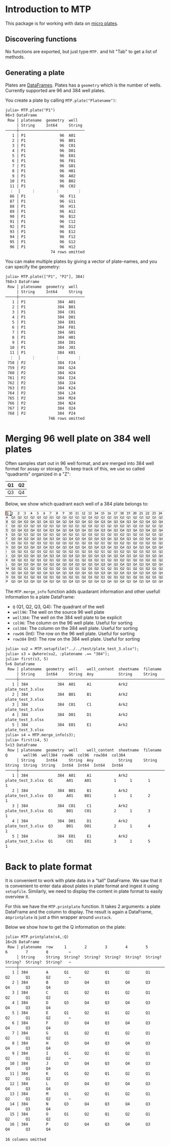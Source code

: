# Introduction to MTP

This package is for working with data on [micro plates](https://en.wikipedia.org/wiki/Microplate).

## Discovering functions

No functions are exported, but just type `MTP.` and hit "Tab" to get a list of methods.

## Generating a plate

Plates are [DataFrames](https://dataframes.juliadata.org/stable/).
Plates has a `geometry` which is the number of wells.
Currently supported are 96 and 384 well plates.

You create a plate by calling `MTP.plate("Platename")`:

```{julia}
julia> MTP.plate("P1")
96×3 DataFrame
 Row │ platename  geometry  well
     │ String     Int64     String 
─────┼─────────────────────────────
   1 │ P1               96  A01
   2 │ P1               96  B01
   3 │ P1               96  C01
   4 │ P1               96  D01
   5 │ P1               96  E01
   6 │ P1               96  F01
   7 │ P1               96  G01
   8 │ P1               96  H01
   9 │ P1               96  A02
  10 │ P1               96  B02
  11 │ P1               96  C02
  ⋮  │     ⋮         ⋮        ⋮
  86 │ P1               96  F11
  87 │ P1               96  G11
  88 │ P1               96  H11
  89 │ P1               96  A12
  90 │ P1               96  B12
  91 │ P1               96  C12
  92 │ P1               96  D12
  93 │ P1               96  E12
  94 │ P1               96  F12
  95 │ P1               96  G12
  96 │ P1               96  H12
                    74 rows omitted
```

You can make multiple plates by giving a vector of plate-names, and you can specify the geometry:

```{julia}
julia> MTP.plate(["P1", "P2"], 384)
768×3 DataFrame
 Row │ platename  geometry  well   
     │ String     Int64     String 
─────┼─────────────────────────────
   1 │ P1              384  A01
   2 │ P1              384  B01
   3 │ P1              384  C01
   4 │ P1              384  D01
   5 │ P1              384  E01
   6 │ P1              384  F01
   7 │ P1              384  G01
   8 │ P1              384  H01
   9 │ P1              384  I01
  10 │ P1              384  J01
  11 │ P1              384  K01
  ⋮  │     ⋮         ⋮        ⋮
 758 │ P2              384  F24
 759 │ P2              384  G24
 760 │ P2              384  H24
 761 │ P2              384  I24
 762 │ P2              384  J24
 763 │ P2              384  K24
 764 │ P2              384  L24
 765 │ P2              384  M24
 766 │ P2              384  N24
 767 │ P2              384  O24
 768 │ P2              384  P24
                   746 rows omitted
```

# Merging 96 well plate on 384 well plates

Often samples start out in 96 well format, and are merged into 384 well format for assay or storage.
To keep track of this, we use so called "quadrants" organized in a "Z":

| Q1 | Q2 |
| -- | -- |
| Q3 | Q4 |

Below, we show which quadrant each well of a 384 plate belongs to:

![](../img/q384.png)

The `MTP.merge_info` function adds quadarant information and other usefull information to a plate DataFrame:

* `Q` (Q1, Q2, Q3, Q4): The quadrant of the well
* `well96`: The well on the source 96 well plate
* `well384`: The well on the 384 well plate to be explicit
* `col96`: The column on the 96 well plate. Useful for sorting
* `col384`: The column on the 384 well plate. Useful for sorting
* `row96` (Int): The row on the 96 well plate. Useful for sorting
* `row384` (Int): The row on the 384 well plate. Useful for sorting

```{julia}
julia> su2 = MTP.setupfile("../../test/plate_test_3.xlsx");
julia> s3 = @where(su2, :platename .== "384");
julia> first(s3, 5)
5×6 DataFrame
 Row │ platename  geometry  well    well_content  sheetname  filename          
     │ String     Int64     String  Any           String     String            
─────┼─────────────────────────────────────────────────────────────────────────
   1 │ 384             384  A01     A1            Ark2       plate_test_3.xlsx
   2 │ 384             384  B01     B1            Ark2       plate_test_3.xlsx
   3 │ 384             384  C01     C1            Ark2       plate_test_3.xlsx
   4 │ 384             384  D01     D1            Ark2       plate_test_3.xlsx
   5 │ 384             384  E01     E1            Ark2       plate_test_3.xlsx
julia> s4 = MTP.merge_info(s3);
julia> first(s4, 5)
5×13 DataFrame
 Row │ platename  geometry  well    well_content  sheetname  filename           Q       well96  well384  row96  col96  row384  col384 
     │ String     Int64     String  Any           String     String             String  String  String   Int64  Int64  Int64   Int64  
─────┼────────────────────────────────────────────────────────────────────────────────────────────────────────────────────────────────
   1 │ 384             384  A01     A1            Ark2       plate_test_3.xlsx  Q1      A01     A01          1      1       1       1
   2 │ 384             384  B01     B1            Ark2       plate_test_3.xlsx  Q3      A01     B01          1      1       2       1
   3 │ 384             384  C01     C1            Ark2       plate_test_3.xlsx  Q1      B01     C01          2      1       3       1
   4 │ 384             384  D01     D1            Ark2       plate_test_3.xlsx  Q3      B01     D01          2      1       4       1
   5 │ 384             384  E01     E1            Ark2       plate_test_3.xlsx  Q1      C01     E01          3      1       5       1
```

# Back to plate format

It is convenient to work with plate data in a "tall" DataFrame.
We saw that it is convenient to enter data about plates in plate format and ingest it using `setupfile`.
Similarly, we need to display the content in plate format to easily overview it.


For this we have the `MTP.printplate` function.
It takes 2 arguments: a plate DataFrame and the column to display.
The result is again a DataFrame, as`printplate` is just a thin wrapper around `unstack`.

Below we show how to get the Q information on the plate:


```{julia}
julia> MTP.printplate(s4,:Q)
16×26 DataFrame
 Row │ platename  row     1        2        3        4        5        6        7        8         ⋯
     │ String     String  String?  String?  String?  String?  String?  String?  String?  String?   ⋯
─────┼──────────────────────────────────────────────────────────────────────────────────────────────
   1 │ 384        A       Q1       Q2       Q1       Q2       Q1       Q2       Q1       Q2        ⋯
   2 │ 384        B       Q3       Q4       Q3       Q4       Q3       Q4       Q3       Q4
   3 │ 384        C       Q1       Q2       Q1       Q2       Q1       Q2       Q1       Q2
   4 │ 384        D       Q3       Q4       Q3       Q4       Q3       Q4       Q3       Q4
   5 │ 384        E       Q1       Q2       Q1       Q2       Q1       Q2       Q1       Q2        ⋯
   6 │ 384        F       Q3       Q4       Q3       Q4       Q3       Q4       Q3       Q4
   7 │ 384        G       Q1       Q2       Q1       Q2       Q1       Q2       Q1       Q2
   8 │ 384        H       Q3       Q4       Q3       Q4       Q3       Q4       Q3       Q4
   9 │ 384        I       Q1       Q2       Q1       Q2       Q1       Q2       Q1       Q2        ⋯
  10 │ 384        J       Q3       Q4       Q3       Q4       Q3       Q4       Q3       Q4
  11 │ 384        K       Q1       Q2       Q1       Q2       Q1       Q2       Q1       Q2
  12 │ 384        L       Q3       Q4       Q3       Q4       Q3       Q4       Q3       Q4
  13 │ 384        M       Q1       Q2       Q1       Q2       Q1       Q2       Q1       Q2        ⋯
  14 │ 384        N       Q3       Q4       Q3       Q4       Q3       Q4       Q3       Q4
  15 │ 384        O       Q1       Q2       Q1       Q2       Q1       Q2       Q1       Q2
  16 │ 384        P       Q3       Q4       Q3       Q4       Q3       Q4       Q3       Q4
                                                                                  16 columns omitted
```

